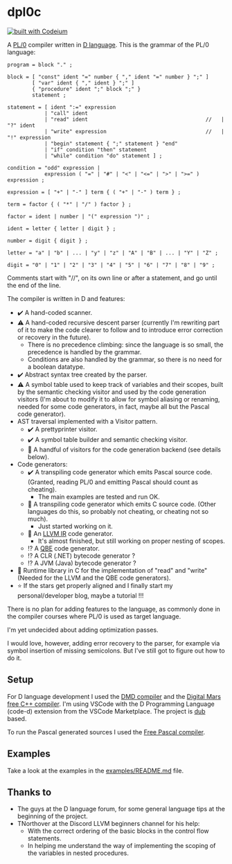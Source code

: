 # dpl0c

[![built with Codeium](https://codeium.com/badges/main)](https://codeium.com)

A [PL/0](https://en.wikipedia.org/wiki/PL/0) compiler written in [D language](https://dlang.org/). This is the grammar of the PL/0 language:

``` EBNF
program = block "." ;

block = [ "const" ident "=" number { "," ident "=" number } ";" ]
        [ "var" ident { "," ident } ";" ]
        { "procedure" ident ";" block ";" }
        statement ;

statement = [ ident ":=" expression
            | "call" ident 
            | "read" ident                                      //   | "?" ident 
            | "write" expression                                //   | "!" expression 
            | "begin" statement { ";" statement } "end" 
            | "if" condition "then" statement 
            | "while" condition "do" statement ] ;

condition = "odd" expression |
            expression ( "=" | "#" | "<" | "<=" | ">" | ">=" ) expression ;

expression = [ "+" | "-" ] term { ( "+" | "-" ) term } ;

term = factor { ( "*" | "/" ) factor } ;

factor = ident | number | "(" expression ")" ;

ident = letter { letter | digit } ;

number = digit { digit } ;

letter = "a" | "b" | ... | "y" | "z" | "A" | "B" | ... | "Y" | "Z" ;

digit = "0" | "1" | "2" | "3" | "4" | "5" | "6" | "7" | "8" | "9" ;
```

Comments start with "//", on its own line or after a statement, and go until the end of the line.

The compiler is written in D and features:

- :heavy_check_mark: A hand-coded scanner.
- :warning: A hand-coded recursive descent parser (currently I'm rewriting part of it to make the code clearer to follow and to introduce error correction or recovery in the future).
  - There is no precedence climbing: since the language is so small, the precedence is handled by the grammar.
  - Conditions are also handled by the grammar, so there is no need for a boolean datatype.
- :heavy_check_mark: Abstract syntax tree created by the parser.
- :warning: A symbol table used to keep track of variables and their scopes, built by the semantic checking visitor and used by the code generation visitors (I'm about to modify it to allow for symbol aliasing or renaming, needed for some code generators, in fact, maybe all but the Pascal code generator).
- AST traversal implemented with a Visitor pattern.
  - :heavy_check_mark: A prettyprinter visitor.
  - :heavy_check_mark: A symbol table builder and semantic checking visitor.
  - :construction: A handful of visitors for the code generation backend (see details below).
- Code generators:
  - :heavy_check_mark: A transpiling code generator which emits Pascal source code. (Granted, reading PL/0 and emitting Pascal should count as cheating).
    - The main examples are tested and run OK.
  - :construction: A transpiling code generator which emits C source code. (Other languages do this, so probably not cheating, or cheating not so much).
    - Just started working on it.
  - :construction: An [LLVM IR](https://llvm.org/) code generator.
    - It's almost finished, but still working on proper nesting of scopes.
  - :interrobang: A [QBE](https://c9x.me/compile/) code generator.
  - :interrobang: A CLR (.NET) bytecode generator ?
  - :interrobang: A JVM (Java) bytecode generator ?
- :construction: Runtime library in C for the implementation of "read" and "write" (Needed for the LLVM and the QBE code generators).
- :star: If the stars get properly aligned and I finally start my personal/developer blog, maybe a tutorial !!!

There is no plan for adding features to the language, as commonly done in the compiler courses where PL/0 is used as target language.

I'm yet undecided about adding optimization passes.

I would love, however, adding error recovery to the parser, for example via symbol insertion of missing semicolons. But I've still got to figure out how to do it.

## Setup

For D language development I used the [DMD compiler](https://dlang.org/download.html) and the [Digital Mars free C++ compiler](https://www.digitalmars.com/download/freecompiler.html). I'm using VSCode with the D Programming Language (code-d) extension from the VSCode Marketplace. The project is [dub](https://code.dlang.org/) based.

To run the Pascal generated sources I used the [Free Pascal compiler](https://www.freepascal.org/).

## Examples

Take a look at the examples in the [examples/README.md](examples/README.md) file.

## Thanks to

- The guys at the D language forum, for some general language tips at the beginning of the project.
- TNorthover at the Discord LLVM beginners channel for his help:
  - With the correct ordering of the basic blocks in the control flow statements.
  - In helping me understand the way of implementing the scoping of the variables in nested procedures.
